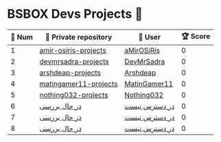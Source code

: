# BSBOX Devs Projects 🚀

<table>
  <thead>
    <tr>
      <th>🔢 Num</th>
      <th>🔗 Private repository</th>
      <th>👤 User</th>
      <th>🏆 Score</th>
    </tr>
  </thead>
  <tbody>
    <tr>
      <td>1</td>
      <td><a href="https://github.com/Bsbox-Devs/amir-osiris-projects">amir-osiris-projects</a></td>
      <td><a href="https://github.com/amir-osiris">aMirOSiRis</a></td>
      <td>0</td>
    </tr>
    <tr>
      <td>2</td>
      <td><a href="https://github.com/Bsbox-Devs/devmrsadra-projects">devmrsadra-projects</a></td>
      <td><a href="https://github.com/devmrsadra">DevMrSadra</a></td>
      <td>0</td>
    </tr>
    <tr>
      <td>3</td>
      <td><a href="https://github.com/Bsbox-Devs/arshdeap-projects">arshdeap-projects</a></td>
      <td><a href="https://github.com/arshdeap">Arshdeap</a></td>
      <td>0</td>
    </tr>
    <tr>
      <td>4</td>
      <td><a href="https://github.com/bsbox-devs/matingamer11-projects">matingamer11-projects</a></td>
      <td><a href="https://github.com/matingamer11">MatinGamer11</a></td>
      <td>0</td>
    </tr>
    <tr>
      <td>5</td>
      <td><a href="https://github.com/Bsbox-Devs/nothing032-projects">nothing032-projects</a></td>
      <td><a href="https://github.com/nothing032">Nothing032</a></td>
      <td>0</td>
    <tr>
      <td>6</td>
      <td><a href="https://github.com/Bsbox-Devs">در حال بررسی</a></td>
      <td><a href="https://github.com/Bsbox-Devs">در دسترس نیست</a></td>
      <td>0</td>
    <tr>
      <td>7</td>
      <td><a href="https://github.com/Bsbox-Devs">در حال بررسی</a></td>
      <td><a href="https://github.com/Bsbox-Devs">در دسترس نیست</a></td>
      <td>0</td>
    <tr>
      <td>8</td>
      <td><a href="https://github.com/Bsbox-Devs">در حال بررسی</a></td>
      <td><a href="https://github.com/Bsbox-Devs">در دسترس نیست</a></td>
      <td>0</td>
    </tr>
  </tbody>
</table>
